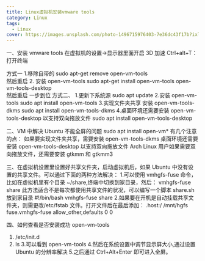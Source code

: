 ```yaml
---
title: Linux虚拟机安装vmware tools
category: Linux
tags:
  - Linux
cover: https://images.unsplash.com/photo-1496715976403-7e36dc43f17b?ixlib=rb-1.2.1&ixid=eyJhcHBfaWQiOjEyMDd9&auto=format&fit=crop&w=1950&q=80
---
```


一、安装 vmware tools
 在虚拟机的设置→显示器里面开启 3D 加速
 Ctrl+alt+T：打开终端

 方式一
  1.移除自带的
   sudo apt-get remove open-vm-tools  
   然后重启
  2. 安装 open-vm-tools
   sudo apt-get install open-vm-tools open-vm-tools-desktop  
   然后重启
  一步到位
 方式二、
 1.更新下系统源
  sudo apt update
 2.安装 open-vm-tools
  sudo apt install open-vm-tools
 3.实现文件夹共享
  安装 open-vm-tools-dkms
  sudo apt install open-vm-tools-dkms
 4.桌面环境还需要安装 open-vm-tools-desktop 以支持双向拖放文件
  sudo apt install open-vm-tools-desktop

二、VM 中解决 Ubuntu 不能全屏的问题
 sudo apt install open-vm*
 有几个注意的点：
  如果要实现文件夹共享，需要安装 open-vm-tools-dkms
  桌面环境还需要安装 open-vm-tools-desktop 以支持双向拖放文件
  Arch Linux 用户如果需要双向拖放文件，还需要安装 gtkmm 和 gtkmm3
  
三、在虚拟机设置里设置好共享文件夹，启动虚拟机后，如果 Ubuntu 中没有设置的共享文件。可以通过下面的两种方法解决：
 1.可以使用 vmhgfs-fuse 命令，比如在虚拟机里有个目录 ~/share,终端中切换到家目录，然后：
  vmhgfs-fuse share
 此方法适合不是每次都使用共享文件的状况，可以编写一个脚本 share.sh 放到家目录
  #!/bin/bash
  vmhgfs-fuse share
 2.如果要在开机是自动挂载共享文件夹，则需更改/etc/fstab 文件。打开文件后在最后添加：
  .host:/         /mnt/hgfs               fuse.vmhgfs-fuse allow_other,defaults   0       0

四、如何查看是否安装成功 open-vm-tools

 1. /etc/init.d
 2. ls
 3.可以看到 open-vm-tools
 4.然后在系统设置中调节显示屏大小,通过设置 Ubuntu 的分辨率解决
 5.之后通过 Ctrl+Alt+Enter 即可进入全屏。
